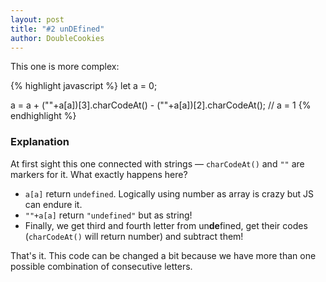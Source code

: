 ```yaml
---
layout: post
title: "#2 unDEfined"
author: DoubleCookies
---
```

This one is more complex:

{% highlight javascript %}
let a = 0;

a = a + (""+a[a])[3].charCodeAt() - (""+a[a])[2].charCodeAt(); // a = 1
{% endhighlight %}

<!--more-->
### Explanation
At first sight this one connected with strings — `charCodeAt()` and `""` are markers for it. 
What exactly happens here?

- `a[a]` return `undefined`. Logically using number as array is crazy but JS can endure it.
- `""+a[a]` return `"undefined"` but as string!
- Finally, we get third and fourth letter from un**de**fined, 
get their codes (`charCodeAt()` will return number) and subtract them!

That's it. This code can be changed a bit because we have more than one possible combination of consecutive letters.